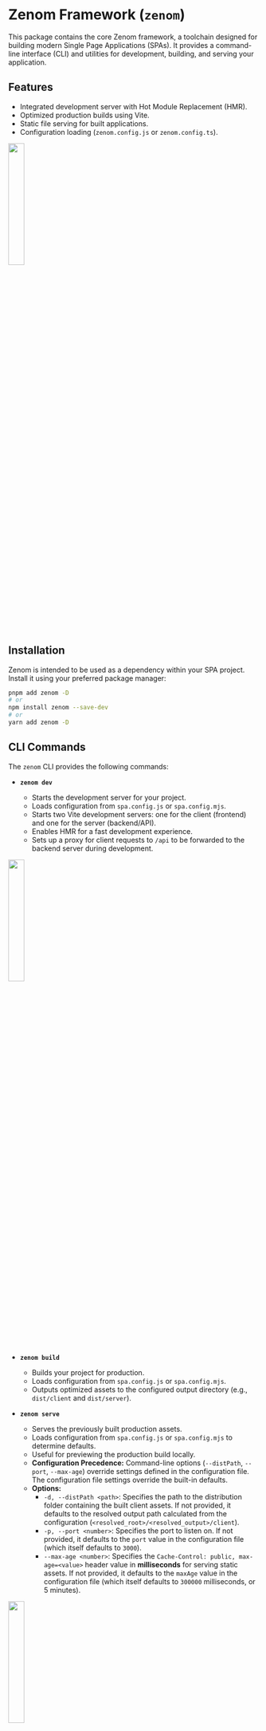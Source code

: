 # Zenom Framework (`zenom`)

This package contains the core Zenom framework, a toolchain designed for building modern Single Page Applications (SPAs). It provides a command-line interface (CLI) and utilities for development, building, and serving your application.

## Features

- Integrated development server with Hot Module Replacement (HMR).
- Optimized production builds using Vite.
- Static file serving for built applications.
- Configuration loading (`zenom.config.js` or `zenom.config.ts`).

<img src="https://github.com/sliterok/zenom/blob/main/zenom/workflow.jpg?raw=true" width="25%">

## Installation

Zenom is intended to be used as a dependency within your SPA project. Install it using your preferred package manager:

```bash
pnpm add zenom -D
# or
npm install zenom --save-dev
# or
yarn add zenom -D
```

## CLI Commands

The `zenom` CLI provides the following commands:

- **`zenom dev`**

  - Starts the development server for your project.
  - Loads configuration from `spa.config.js` or `spa.config.mjs`.
  - Starts two Vite development servers: one for the client (frontend) and one for the server (backend/API).
  - Enables HMR for a fast development experience.
  - Sets up a proxy for client requests to `/api` to be forwarded to the backend server during development.

<img src="https://github.com/sliterok/zenom/blob/main/zenom/dev.jpg?raw=true" width="25%">

- **`zenom build`**

  - Builds your project for production.
  - Loads configuration from `spa.config.js` or `spa.config.mjs`.
  - Outputs optimized assets to the configured output directory (e.g., `dist/client` and `dist/server`).

- **`zenom serve`**
  - Serves the previously built production assets.
  - Loads configuration from `spa.config.js` or `spa.config.mjs` to determine defaults.
  - Useful for previewing the production build locally.
  - **Configuration Precedence:** Command-line options (`--distPath`, `--port`, `--max-age`) override settings defined in the configuration file. The configuration file settings override the built-in defaults.
  - **Options:**
    - `-d, --distPath <path>`: Specifies the path to the distribution folder containing the built client assets. If not provided, it defaults to the resolved output path calculated from the configuration (`<resolved_root>/<resolved_output>/client`).
    - `-p, --port <number>`: Specifies the port to listen on. If not provided, it defaults to the `port` value in the configuration file (which itself defaults to `3000`).
    - `--max-age <number>`: Specifies the `Cache-Control: public, max-age=<value>` header value in **milliseconds** for serving static assets. If not provided, it defaults to the `maxAge` value in the configuration file (which itself defaults to `300000` milliseconds, or 5 minutes).

<img src="https://github.com/sliterok/zenom/blob/main/zenom/build.jpg?raw=true" width="25%">

## Usage Example (within a project)

Add scripts to your project's `package.json`:

```json
{
  "scripts": {
    "dev": "zenom dev",
    "build": "zenom build",
    "serve": "zenom serve"
  }
}
```

Then run the commands:

```bash
pnpm dev
pnpm build
pnpm serve
```

## Initializing a New Project

Here's a basic guide to setting up a new project with Zenom:

1.  **Create Project Directory:**

    ```bash
    mkdir my-zenom-app
    cd my-zenom-app
    ```

2.  **Initialize Package Manager:**

    ```bash
    pnpm init
    # or npm init -y / yarn init -y
    ```

3.  **Install Zenom:**

    ```bash
    pnpm add zenom -D
    # or npm install zenom --save-dev / yarn add zenom -D
    ```

    _(Note: If developing Zenom locally within the monorepo, you might use `pnpm add zenom@workspace:_ -D` instead)\*

4.  **Create Project Structure:**

    ```bash
    mkdir client server
    mkdir client/src client/public
    touch client/index.html client/src/main.tsx client/src/App.tsx server/index.ts
    ```

5.  **Add Basic Client Files:**

    - `client/index.html`:
      ```html
      <!DOCTYPE html>
      <html lang="en">
        <head>
          <meta charset="UTF-8" />
          <link rel="icon" type="image/svg+xml" href="/vite.svg" />
          <meta
            name="viewport"
            content="width=device-width, initial-scale=1.0"
          />
          <title>My Zenom App</title>
        </head>
        <body>
          <div id="root"></div>
          <script type="module" src="/src/main.tsx"></script>
        </body>
      </html>
      ```
    - `client/src/main.tsx`:

      ```typescript
      import React from "react";
      import ReactDOM from "react-dom/client";
      import App from "./App";

      ReactDOM.createRoot(document.getElementById("root")!).render(
        <React.StrictMode>
          <App />
        </React.StrictMode>
      );
      ```

    - `client/src/App.tsx`: (Example React component)

      ```typescript
      import React, { useState, useEffect } from "react";

      function App() {
        const [message, setMessage] = useState("Loading...");

        useEffect(() => {
          // Example API call (adjust '/api/hello' as needed)
          fetch("/api/hello")
            .then((res) => (res.ok ? res.json() : Promise.reject(res)))
            .then((data) => setMessage(data.message))
            .catch(() => setMessage("Failed to fetch from API"));
        }, []);

        return (
          <div>
            <h1>My Zenom App</h1>
            <p>API says: {message}</p>
          </div>
        );
      }

      export default App;
      ```

6.  **Add Basic Server File:**

    - `server/index.ts`: (Example Express router)

      ```typescript
      import express from "express";

      const router = express.Router();

      router.get("/hello", (req, res) => {
        res.json({ message: "Hello from the Zenom API!" });
      });

      // Add more routes here...

      export { router }; // Export the router as 'router'
      ```

7.  **Install Dependencies:**
    You'll need React, Express, and their types:

    ```bash
    pnpm add react react-dom express
    pnpm add @types/react @types/react-dom @types/express -D
    ```

8.  **(Optional) Create Configuration:**
    If needed, create `spa.config.js` or `spa.config.mjs` in the project root (`my-zenom-app/`). See the [Configuration](#configuration-spaconfigjs-or-spaconfigmjs) section for details.

9.  **Add Scripts to `package.json`:**

    ```json
    {
      "scripts": {
        "dev": "zenom dev",
        "build": "zenom build",
        "serve": "zenom serve"
      }
    }
    ```

10. **Run:**
    ```bash
    pnpm dev
    ```
    Your basic Zenom application should now be running!

## Example Project

An example project demonstrating how to use Zenom can be found in the monorepo:

- [`zenom-test/`](https://github.com/sliterok/zenom/tree/main/zenom-test)

## Repository

Find the source code and contribute on GitHub: [https://github.com/sliterok/zenom/tree/main/zenom](https://github.com/sliterok/zenom/tree/main/zenom)

## Configuration (`spa.config.js` or `spa.config.mjs`)

You can configure Zenom by creating a `spa.config.js` or `spa.config.mjs` file in your project root. Zenom will automatically search for these files. If neither is found, it will use default settings.

**Default Values:**

- `root`: `./`
- `output`: `./dist`
- `port`: `3000`
- `maxAge`: `300000` (milliseconds)

**Configuration Structure:**

Example `spa.config.js`:

```javascript
// spa.config.js
import { defineConfig } from "zenom";

export default defineConfig({
  root: "./", // Project root directory containing 'client' and 'server' folders. Default: './'.
  output: "./dist", // Output directory relative to the root for build artifacts. Default: './dist'.
  port: 3000, // Port for the client development server. The server/API dev server runs on port + 1. Default: 3000.
  maxAge: 600000, // Optional: Cache-Control max-age in milliseconds for the serve command. Default: 300000 (5 minutes).
  backendConfig: {
    /* ViteUserConfig */
  }, // Optional: Vite configuration overrides merged with Zenom's base server config.
  frontendConfig: {
    /* ViteUserConfig */
  }, // Optional: Vite configuration overrides merged with Zenom's base client config.
});
```

**Details:**

- **`root`**: The base directory for your project, expected to contain `client` and `server` subdirectories. Paths within the configuration (like `output`) and Vite configurations are often resolved relative to this root.
- **`output`**: The directory where built assets will be placed, relative to the `root`. The final output will be structured like `<output>/client` and `<output>/server`.
- **`port`**: The port used by the Vite development server for the client. The API server (also managed by Vite during development via `vite-plugin-node`) will run on `port + 1`. The client dev server is automatically configured to proxy `/api` requests to this API server. This port is also the default for the `zenom serve` command.
- **`maxAge`**: (Optional) Sets the default `Cache-Control: public, max-age=<value>` header value in **milliseconds** when using the `zenom serve` command. This can be overridden by the `--max-age` command-line option. Defaults to `300000`.
- **`backendConfig` / `frontendConfig`**: Allow you to provide specific Vite configuration options that will be deeply merged with Zenom's default Vite settings for the server and client builds, respectively. This allows customization of plugins, build options, server settings, etc.

**`defineConfig` Helper:**

Zenom exports a `defineConfig` helper function which you can wrap your configuration object with. This provides type checking and autocompletion if you're using TypeScript or have appropriate editor support.

```javascript
import { defineConfig } from "zenom";

export default defineConfig({
  // ... your config here
});
```

Refer to the main project [README](../README.md) for the overall monorepo structure.
